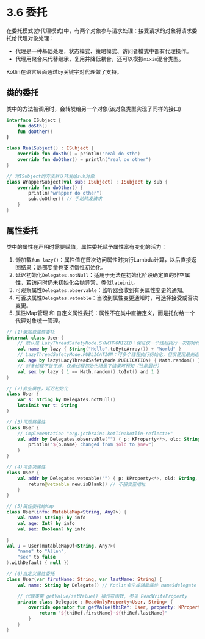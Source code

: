 # 3.6 委托
在委托模式(亦代理模式)中，有两个对象参与请求处理：接受请求的对象将请求委托给代理对象处理：
- 代理是一种基础处理，状态模式、策略模式、访问者模式中都有代理操作。
- 代理用聚合来代替继承，复用并降低耦合，还可以模拟`mixin`混合类型。

Kotlin在语言层面通过`by`关键字对代理做了支持。

## 类的委托
类中的方法被调用时，会转发给另一个对象(该对象类型实现了同样的接口)

```kotlin
interface ISubject {
    fun doSth()
    fun doOther()
}

class RealSubject() : ISubject {
    override fun doSth() = println("real do sth")
    override fun doOther() = println("real do other")
}

// 对ISubject的方法默认转发给sub对象
class WrapperSubject(val sub: ISubject) : ISubject by sub { 
    override fun doOther() {
        println("wrapper do other")
        sub.doOther() // 手动转发请求
    }
}
```

## 属性委托
类中的属性在声明时需要赋值，属性委托赋予属性富有变化的活力：

1. 懒加载`fun lazy()`：属性值在首次访问属性时执行Lambda计算，以后直接返回结果；局部变量也支持惰性初始化。
2. 延迟初始化`Delegates.notNull`：适用于无法在初始化阶段确定值的非空属性，若访问时仍未初始化会抛异常，类似`lateinit`。
3. 可观察属性`Delegates.observable`：监听器会收到有关属性变更的通知。
4. 可否决属性`Delegates.vetoable`：当收到属性变更通知时，可选择接受或否决变更。
5. 属性Map管理 和 自定义属性委托：属性不在类中直接定义，而是托付给一个代理对象统一管理。


```kotlin
// (1)懒加载属性委托
internal class User {
    // 默认是 LazyThreadSafetyMode.SYNCHRONIZED：保证仅一个线程执行一次初始化
    val name by lazy { String("Hello".toByteArray()) + "World" }
    // LazyThreadSafetyMode.PUBLICATION：可多个线程执行初始化，但仅使用最先返回的值
    val age by lazy(LazyThreadSafetyMode.PUBLICATION) { Math.random() }
    // 对多线程不做干涉，仅单线程初始化场景下结果可预知（性能最好）
    val sex by lazy { 1 == Math.random().toInt() and 1 }
}

// (2)非空属性，延迟初始化
class User {
    var s: String by Delegates.notNull()
    lateinit var t: String
}

// (3)可观察属性
class User {
    // implementation "org.jetbrains.kotlin:kotlin-reflect:+"
    val addr by Delegates.observable("") { p: KProperty<*>, old: String, new: String ->
        println("${p.name} changed from $old to $new")
    }
}

// (4)可否决属性
class User {
    val addr by Delegates.vetoable("") { p: KProperty<*>, old: String, new: String ->
        return@vetoable new.isBlank() // 不接受空地址
    }
}

// (5)属性委托给Map
class User(info: MutableMap<String, Any?>) {
    val name: String? by info
    val age: Int? by info
    val sex: Boolean? by info

}
val u = User(mutableMapOf<String, Any?>(
    "name" to "Allen",
    "sex" to false
).withDefault { null })

// (6)自定义属性委托
class User(var firstName: String, var lastName: String) {
    val name: String by Delegate() // Kotlin会生成辅助属性 name$delegate

    // 代理类需 getValue/setValue() 操作符函数, 参见 ReadWriteProperty
    private class Delegate : ReadOnlyProperty<User, String> {
        override operator fun getValue(thiRef: User, property: KProperty<*>): String {
            return "${thiRef.firstName}·${thiRef.lastName}"
        }
    }
}
```
